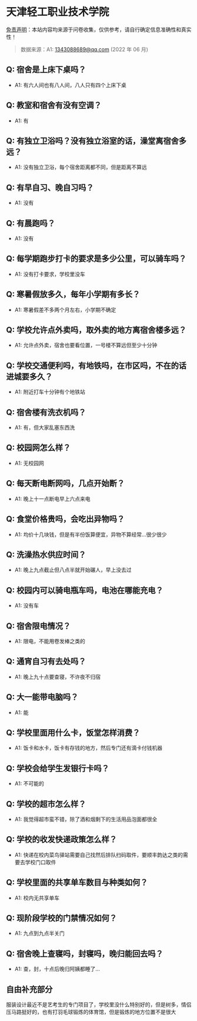 # 天津轻工职业技术学院

[免责声明](https://colleges.chat/#_3)：本站内容均来源于问卷收集，仅供参考，请自行确定信息准确性和真实性！

> 数据来源：A1: 1343088689@qq.com (2022 年 06 月)

## Q: 宿舍是上床下桌吗？

- A1: 有六人间也有八人间，八人只有四个上床下桌

## Q: 教室和宿舍有没有空调？

- A1: 有

## Q: 有独立卫浴吗？没有独立浴室的话，澡堂离宿舍多远？

- A1: 没有独立卫浴，每个宿舍距离都不同，但是距离不算远

## Q: 有早自习、晚自习吗？

- A1: 没有

## Q: 有晨跑吗？

- A1: 没有

## Q: 每学期跑步打卡的要求是多少公里，可以骑车吗？

- A1: 没有打卡要求，学校里没车

## Q: 寒暑假放多久，每年小学期有多长？

- A1: 寒暑假差不多两个月左右，小学期不确定

## Q: 学校允许点外卖吗，取外卖的地方离宿舍楼多远？

- A1: 允许点外卖，宿舍也要看位置，一号楼不算远但至少十分钟

## Q: 学校交通便利吗，有地铁吗，在市区吗，不在的话进城要多久？

- A1: 附近打车十分钟有个地铁站

## Q: 宿舍楼有洗衣机吗？

- A1: 有，但大家乱塞东西洗

## Q: 校园网怎么样？

- A1: 无校园网

## Q: 每天断电断网吗，几点开始断？

- A1: 晚上十一点断电早上六点来电

## Q: 食堂价格贵吗，会吃出异物吗？

- A1: 均价十几块钱，但是有半份饭算便宜，异物不算经常…很少很少

## Q: 洗澡热水供应时间？

- A1: 晚上九点截止但八点半就开始碾人，早上没去过

## Q: 校园内可以骑电瓶车吗，电池在哪能充电？

- A1: 没有车

## Q: 宿舍限电情况？

- A1: 限电，不能用卷发棒之类的

## Q: 通宵自习有去处吗？

- A1: 晚上九十点要查寝，不许夜不归宿

## Q: 大一能带电脑吗？

- A1: 能

## Q: 学校里面用什么卡，饭堂怎样消费？

- A1: 饭卡和水卡，饭卡有存钱的地方，然后专门还有滴卡付钱机器

## Q: 学校会给学生发银行卡吗？

- A1: 不可能的

## Q: 学校的超市怎么样？

- A1: 我觉得超市蛮不错，除了酒和烟剩下的生活用品泡面都很全

## Q: 学校的收发快递政策怎么样？

- A1: 快递在校内菜鸟驿站需要自己找然后排队扫码取件，要顺丰韵达之类的需要去学校门口取件

## Q: 学校里面的共享单车数目与种类如何？

- A1: 校内无共享单车

## Q: 现阶段学校的门禁情况如何？

- A1: 九点到九点半关门

## Q: 宿舍晚上查寝吗，封寝吗，晚归能回去吗？

- A1: 查，封，十点后晚归阿姨都睡了…

## 自由补充部分

服装设计最近不是艺考生的专门项目了，学校里没什么特别好的，但是树多，情侣压马路挺好的，也有打羽毛球锻炼的体育馆，但是锻炼的地方位置不是很大